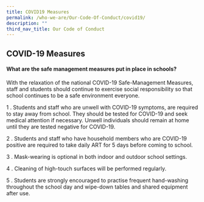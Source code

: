 ```yaml
---
title: COVID19 Measures
permalink: /who-we-are/Our-Code-Of-Conduct/covid19/
description: ""
third_nav_title: Our Code of Conduct
---
```

## COVID-19 Measures

#### What are the safe management measures put in place in schools?

With the relaxation of the national COVID-19 Safe-Management Measures, staff and students should continue to exercise social responsibility so that school continues to be a safe environment everyone.  
  
1 \.  Students and staff who are unwell with COVID-19 symptoms, are required to stay away from school. They should be tested for COVID-19 and seek medical attention if necessary. Unwell individuals should remain at home until they are tested negative for COVID-19.
  
2 \.  Students and staff who have household members who are COVID-19 positive are required to take daily ART for 5 days before coming to school.
  
3 \.  Mask-wearing is optional in both indoor and outdoor school settings.
  
4 \.  Cleaning of high-touch surfaces will be performed regularly.
  
5 \.  Students are strongly encouraged to practise frequent hand-washing throughout the school day and wipe-down tables and shared equipment after use.